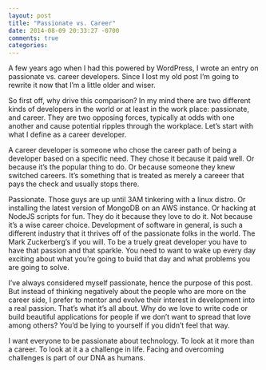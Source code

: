 ```yaml
---
layout: post
title: "Passionate vs. Career"
date: 2014-08-09 20:33:27 -0700
comments: true
categories:
---
```

A few years ago when I had this powered by WordPress, I wrote an entry on passionate vs. career developers. Since I lost my old post I’m going to rewrite it now that I’m a little older and wiser.

So first off, why drive this comparison? In my mind there are two different kinds of developers in the world or at least in the work place: passionate, and career. They are two opposing forces, typically at odds with one another and cause potential ripples through the workplace. Let’s start with what I define as a career developer.

A career developer is someone who chose the career path of being a developer based on a specific need. They chose it because it paid well. Or because it’s the popular thing to do. Or because someone they knew switched careers. It’s something that is treated as merely a careeer that pays the check and usually stops there.

Passionate. Those guys are up until 3AM tinkering with a linux distro. Or installing the latest version of MongoDB on an AWS instance. Or hacking at NodeJS scripts for fun. They do it because they love to do it. Not because it’s a wise career choice. Development of software in general, is such a different industry that it thrives off of the passionate folks in the world. The Mark Zuckerberg’s if you will. To be a truely great developer you have to have that passion and that sparkle. You need to want to wake up every day exciting about what you’re going to build that day and what problems you are going to solve.

I’ve always considered myself passionate, hence the purpose of this post. But instead of thinking negatively about the people who are more on the career side, I prefer to mentor and evolve their interest in development into a real passion. That’s what it’s all about. Why do we love to write code or build beautiful applications for people if we don’t want to spread that love among others? You’d be lying to yourself if you didn’t feel that way.

I want everyone to be passionate about technology. To look at it more than a career. To look at it a a challenge in life. Facing and overcoming challenges is part of our DNA as humans.
